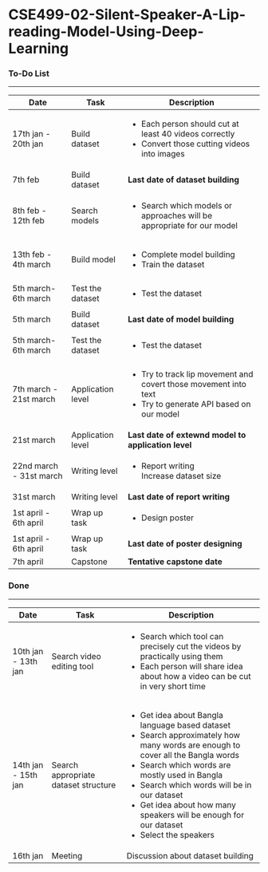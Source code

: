 # CSE499-02-Silent-Speaker-A-Lip-reading-Model-Using-Deep-Learning

### To-Do List
---
| Date | Task | Description |
| --- | --- | --- |
| 17th jan - 20th jan | Build dataset | <ul><li>Each person should cut at least 40 videos correctly<li>Convert those cutting videos into images</li></ul> | 
| 7th feb | Build dataset | **Last date of dataset building** | 
| 8th feb - 12th feb | Search models | <ul><li>Search which models or approaches will be appropriate for our model</li></ul> |
| 13th feb -  4th march | Build model | <ul><li>Complete model building<li>Train the dataset</li></ul> |
| 5th march- 6th march | Test the dataset | <ul><li>Test the dataset</li></ul> |
| 5th march | Build dataset | **Last date of model building** |
| 5th march- 6th march | Test the dataset | <ul><li>Test the dataset</li></ul> |
| 7th march - 21st march | Application level |  <ul><li>Try to track lip movement and covert those movement into text<li>Try to generate API based on our model</li></ul> |
| 21st march | Application level | **Last date of extewnd model to application level** |
| 22nd march - 31st march | Writing level |  <ul><li>Report writing</li>Increase dataset size </li></ul> |
| 31st march | Writing level | **Last date of report writing** |
| 1st april - 6th april | Wrap up task | <ul><li>Design poster</li></ul> |
| 1st april - 6th april | Wrap up task | **Last date of poster designing** |
| 7th april | Capstone | **Tentative capstone date** | 

### Done
---
| Date | Task | Description |
| --- | --- | --- |
| 10th jan - 13th jan | Search video editing tool | <ul><li>Search which tool can precisely cut the videos by practically using them</li><li>Each person will share idea about how a video can be cut in very short time</li></ul> |
| 14th jan - 15th jan | Search appropriate dataset structure | <ul><li>Get idea about Bangla language based dataset<li>Search approximately how many words are enough to cover all the Bangla words<li>Search which words are mostly used in Bangla<li>Search which words will be in our dataset<li>Get idea about how many speakers will be enough for our dataset<li>Select the speakers</li></ul> |
| 16th jan | Meeting | Discussion about dataset building |
